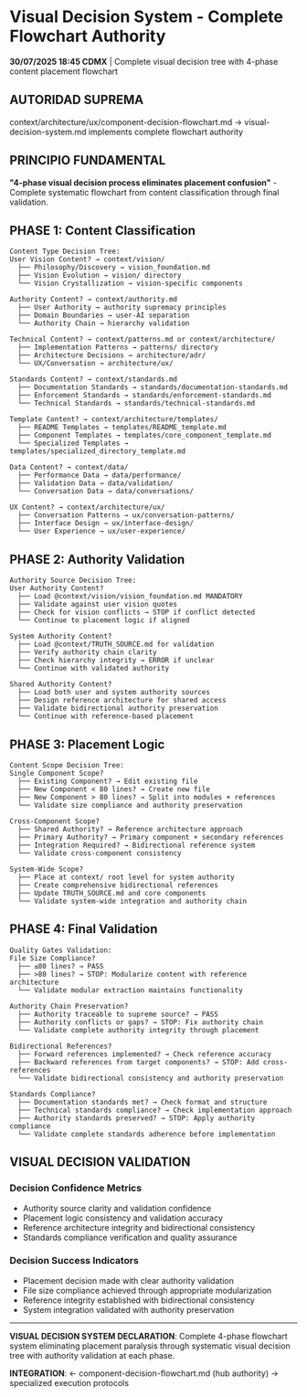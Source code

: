# Visual Decision System - Complete Flowchart Authority

**30/07/2025 18:45 CDMX** | Complete visual decision tree with 4-phase content placement flowchart

## AUTORIDAD SUPREMA
context/architecture/ux/component-decision-flowchart.md → visual-decision-system.md implements complete flowchart authority

## PRINCIPIO FUNDAMENTAL
**"4-phase visual decision process eliminates placement confusion"** - Complete systematic flowchart from content classification through final validation.

## PHASE 1: Content Classification

```
Content Type Decision Tree:
User Vision Content? → context/vision/
  ├── Philosophy/Discovery → vision_foundation.md
  ├── Vision Evolution → vision/ directory
  └── Vision Crystallization → vision-specific components

Authority Content? → context/authority.md
  ├── User Authority → authority supremacy principles
  ├── Domain Boundaries → user-AI separation
  └── Authority Chain → hierarchy validation

Technical Content? → context/patterns.md or context/architecture/
  ├── Implementation Patterns → patterns/ directory
  ├── Architecture Decisions → architecture/adr/
  └── UX/Conversation → architecture/ux/

Standards Content? → context/standards.md
  ├── Documentation Standards → standards/documentation-standards.md
  ├── Enforcement Standards → standards/enforcement-standards.md
  └── Technical Standards → standards/technical-standards.md

Template Content? → context/architecture/templates/
  ├── README Templates → templates/README_template.md
  ├── Component Templates → templates/core_component_template.md
  └── Specialized Templates → templates/specialized_directory_template.md

Data Content? → context/data/
  ├── Performance Data → data/performance/
  ├── Validation Data → data/validation/
  └── Conversation Data → data/conversations/

UX Content? → context/architecture/ux/
  ├── Conversation Patterns → ux/conversation-patterns/
  ├── Interface Design → ux/interface-design/
  └── User Experience → ux/user-experience/
```

## PHASE 2: Authority Validation

```
Authority Source Decision Tree:
User Authority Content?
  ├── Load @context/vision/vision_foundation.md MANDATORY
  ├── Validate against user vision quotes
  ├── Check for vision conflicts → STOP if conflict detected
  └── Continue to placement logic if aligned

System Authority Content?
  ├── Load @context/TRUTH_SOURCE.md for validation
  ├── Verify authority chain clarity
  ├── Check hierarchy integrity → ERROR if unclear
  └── Continue with validated authority

Shared Authority Content?
  ├── Load both user and system authority sources
  ├── Design reference architecture for shared access
  ├── Validate bidirectional authority preservation
  └── Continue with reference-based placement
```

## PHASE 3: Placement Logic

```
Content Scope Decision Tree:
Single Component Scope?
  ├── Existing Component? → Edit existing file
  ├── New Component < 80 lines? → Create new file  
  ├── New Component > 80 lines? → Split into modules + references
  └── Validate size compliance and authority preservation

Cross-Component Scope?
  ├── Shared Authority? → Reference architecture approach
  ├── Primary Authority? → Primary component + secondary references
  ├── Integration Required? → Bidirectional reference system
  └── Validate cross-component consistency

System-Wide Scope?
  ├── Place at context/ root level for system authority
  ├── Create comprehensive bidirectional references
  ├── Update TRUTH_SOURCE.md and core components
  └── Validate system-wide integration and authority chain
```

## PHASE 4: Final Validation

```
Quality Gates Validation:
File Size Compliance?
  ├── ≤80 lines? → PASS
  ├── >80 lines? → STOP: Modularize content with reference architecture
  └── Validate modular extraction maintains functionality

Authority Chain Preservation?
  ├── Authority traceable to supreme source? → PASS
  ├── Authority conflicts or gaps? → STOP: Fix authority chain
  └── Validate complete authority integrity through placement

Bidirectional References?
  ├── Forward references implemented? → Check reference accuracy
  ├── Backward references from target components? → STOP: Add cross-references
  └── Validate bidirectional consistency and authority preservation

Standards Compliance?
  ├── Documentation standards met? → Check format and structure
  ├── Technical standards compliance? → Check implementation approach
  ├── Authority standards preserved? → STOP: Apply authority compliance
  └── Validate complete standards adherence before implementation
```

## VISUAL DECISION VALIDATION

### **Decision Confidence Metrics**
- Authority source clarity and validation confidence
- Placement logic consistency and validation accuracy  
- Reference architecture integrity and bidirectional consistency
- Standards compliance verification and quality assurance

### **Decision Success Indicators**
- Placement decision made with clear authority validation
- File size compliance achieved through appropriate modularization
- Reference integrity established with bidirectional consistency
- System integration validated with authority preservation

---

**VISUAL DECISION SYSTEM DECLARATION**: Complete 4-phase flowchart system eliminating placement paralysis through systematic visual decision tree with authority validation at each phase.

**INTEGRATION**: ← component-decision-flowchart.md (hub authority) → specialized execution protocols